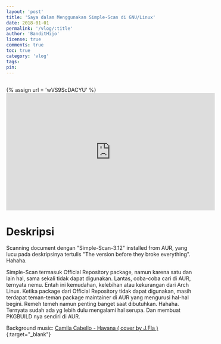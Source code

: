```yaml
---
layout: 'post'
title: 'Saya dalam Menggunakan Simple-Scan di GNU/Linux'
date: 2018-01-01
permalink: '/vlog/:title'
author: 'BanditHijo'
license: true
comments: true
toc: true
category: 'vlog'
tags:
pin:
---
```


<div style="margin-top:30px;"></div>
<!-- EMBED CONTAINER: YOUTUBE -->
{% assign url = 'wVS9ScDACYU' %}
<div class='embed-container'>
<iframe width="560" height="315" src="https://www.youtube.com/embed/{{ url }}" frameborder="0" allow="accelerometer; autoplay; encrypted-media; gyroscope; picture-in-picture" allowfullscreen></iframe>
</div>

# Deskripsi

Scanning document dengan "Simple-Scan-3.12" installed from AUR, yang lucu pada deskripsinya tertulis "The version before they broke everything". Hahaha.

Simple-Scan termasuk Official Repository package, namun karena satu dan lain hal, sama sekali tidak dapat digunakan.
Lantas, coba-coba cari di AUR, ternyata nemu.
Entah ini kemudahan, kelebihan atau kekurangan dari Arch Linux. Ketika package dari Official Repository tidak dapat digunakan, masih terdapat teman-teman package maintainer di AUR yang mengurusi hal-hal begini. Remeh temeh namun penting banget saat dibutuhkan. Hahaha. Ternyata sudah ada yg lebih dulu mengalami hal serupa. Dan membuat PKGBUILD nya sendiri di AUR.

Background music:
[Camila Cabello - Havana ( cover by J.Fla )](https://youtu.be/i1R4R84-EPA){:target="_blank"}
